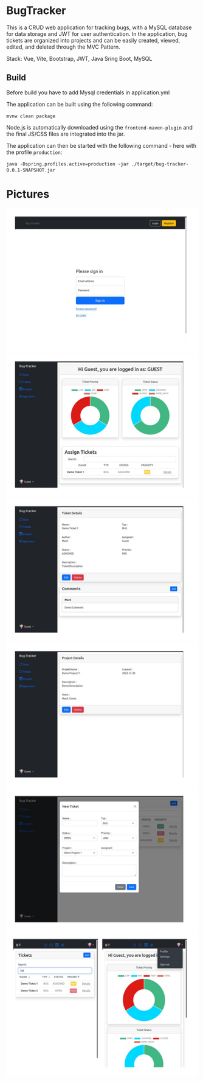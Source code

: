 # BugTracker

This is a CRUD web application for tracking bugs, with a MySQL database for data storage and JWT for user authentication. In the application, bug tickets are organized into projects and can be easily created, viewed, edited, and deleted through the MVC Pattern.


Stack: Vue, Vite, Bootstrap, JWT, Java Sring Boot, MySQL 






## Build

Before build you have to add Mysql credentials in application.yml

The application can be built using the following command:

```
mvnw clean package
```



Node.js is automatically downloaded using the `frontend-maven-plugin` and the final JS/CSS files are integrated into the jar.

The application can then be started with the following command - here with the profile `production`:

```
java -Dspring.profiles.active=production -jar ./target/bug-tracker-0.0.1-SNAPSHOT.jar
```

# Pictures

![plot](./readmeImages/Tracker1.jpg)
![plot](./readmeImages/Tracker2.jpg)
![plot](./readmeImages/Tracker3.jpg)
![plot](./readmeImages/Tracker4.jpg)
![plot](./readmeImages/Tracker5.jpg)
![plot](./readmeImages/Tracker6.jpg)